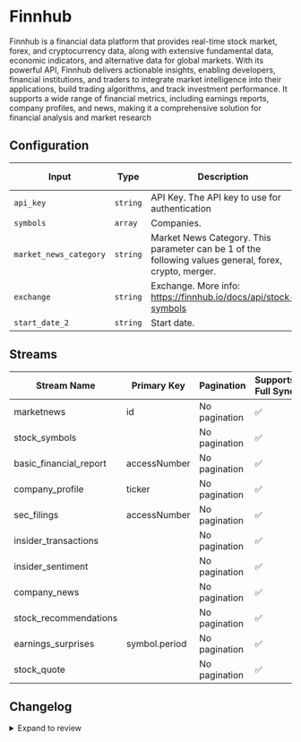 # Finnhub
Finnhub is a financial data platform that provides real-time stock market, forex, and cryptocurrency data, along with extensive fundamental data, economic indicators, and alternative data for global markets. With its powerful API, Finnhub delivers actionable insights, enabling developers, financial institutions, and traders to integrate market intelligence into their applications, build trading algorithms, and track investment performance. It supports a wide range of financial metrics, including earnings reports, company profiles, and news, making it a comprehensive solution for financial analysis and market research

## Configuration

| Input | Type | Description | Default Value |
|-------|------|-------------|---------------|
| `api_key` | `string` | API Key. The API key to use for authentication |  |
| `symbols` | `array` | Companies.  |  |
| `market_news_category` | `string` | Market News Category. This parameter can be 1 of the following values general, forex, crypto, merger. | general |
| `exchange` | `string` | Exchange. More info: https://finnhub.io/docs/api/stock-symbols | US |
| `start_date_2` | `string` | Start date.  |  |

## Streams
| Stream Name | Primary Key | Pagination | Supports Full Sync | Supports Incremental |
|-------------|-------------|------------|---------------------|----------------------|
| marketnews | id | No pagination | ✅ |  ❌  |
| stock_symbols |  | No pagination | ✅ |  ❌  |
| basic_financial_report | accessNumber | No pagination | ✅ |  ✅  |
| company_profile | ticker | No pagination | ✅ |  ❌  |
| sec_filings | accessNumber | No pagination | ✅ |  ✅  |
| insider_transactions |  | No pagination | ✅ |  ✅  |
| insider_sentiment |  | No pagination | ✅ |  ❌  |
| company_news |  | No pagination | ✅ |  ✅  |
| stock_recommendations |  | No pagination | ✅ |  ❌  |
| earnings_surprises | symbol.period | No pagination | ✅ |  ❌  |
| stock_quote |  | No pagination | ✅ |  ❌  |

## Changelog

<details>
  <summary>Expand to review</summary>

| Version          | Date              | Pull Request | Subject        |
|------------------|-------------------|--------------|----------------|
| 0.0.36 | 2025-10-14 | [68033](https://github.com/airbytehq/airbyte/pull/68033) | Update dependencies |
| 0.0.35 | 2025-10-07 | [67307](https://github.com/airbytehq/airbyte/pull/67307) | Update dependencies |
| 0.0.34 | 2025-09-30 | [66762](https://github.com/airbytehq/airbyte/pull/66762) | Update dependencies |
| 0.0.33 | 2025-09-24 | [65752](https://github.com/airbytehq/airbyte/pull/65752) | Update dependencies |
| 0.0.32 | 2025-08-23 | [65283](https://github.com/airbytehq/airbyte/pull/65283) | Update dependencies |
| 0.0.31 | 2025-08-16 | [64797](https://github.com/airbytehq/airbyte/pull/64797) | Update dependencies |
| 0.0.30 | 2025-08-02 | [64398](https://github.com/airbytehq/airbyte/pull/64398) | Update dependencies |
| 0.0.29 | 2025-07-26 | [64045](https://github.com/airbytehq/airbyte/pull/64045) | Update dependencies |
| 0.0.28 | 2025-07-19 | [63554](https://github.com/airbytehq/airbyte/pull/63554) | Update dependencies |
| 0.0.27 | 2025-07-12 | [62994](https://github.com/airbytehq/airbyte/pull/62994) | Update dependencies |
| 0.0.26 | 2025-07-05 | [62794](https://github.com/airbytehq/airbyte/pull/62794) | Update dependencies |
| 0.0.25 | 2025-06-28 | [62424](https://github.com/airbytehq/airbyte/pull/62424) | Update dependencies |
| 0.0.24 | 2025-06-21 | [61947](https://github.com/airbytehq/airbyte/pull/61947) | Update dependencies |
| 0.0.23 | 2025-06-14 | [61163](https://github.com/airbytehq/airbyte/pull/61163) | Update dependencies |
| 0.0.22 | 2025-05-24 | [60413](https://github.com/airbytehq/airbyte/pull/60413) | Update dependencies |
| 0.0.21 | 2025-05-10 | [59372](https://github.com/airbytehq/airbyte/pull/59372) | Update dependencies |
| 0.0.20 | 2025-04-26 | [58879](https://github.com/airbytehq/airbyte/pull/58879) | Update dependencies |
| 0.0.19 | 2025-04-19 | [58311](https://github.com/airbytehq/airbyte/pull/58311) | Update dependencies |
| 0.0.18 | 2025-04-12 | [57798](https://github.com/airbytehq/airbyte/pull/57798) | Update dependencies |
| 0.0.17 | 2025-04-05 | [57261](https://github.com/airbytehq/airbyte/pull/57261) | Update dependencies |
| 0.0.16 | 2025-03-29 | [56497](https://github.com/airbytehq/airbyte/pull/56497) | Update dependencies |
| 0.0.15 | 2025-03-22 | [55975](https://github.com/airbytehq/airbyte/pull/55975) | Update dependencies |
| 0.0.14 | 2025-03-08 | [55285](https://github.com/airbytehq/airbyte/pull/55285) | Update dependencies |
| 0.0.13 | 2025-03-01 | [54936](https://github.com/airbytehq/airbyte/pull/54936) | Update dependencies |
| 0.0.12 | 2025-02-22 | [54381](https://github.com/airbytehq/airbyte/pull/54381) | Update dependencies |
| 0.0.11 | 2025-02-15 | [53778](https://github.com/airbytehq/airbyte/pull/53778) | Update dependencies |
| 0.0.10 | 2025-02-08 | [53318](https://github.com/airbytehq/airbyte/pull/53318) | Update dependencies |
| 0.0.9 | 2025-02-01 | [52874](https://github.com/airbytehq/airbyte/pull/52874) | Update dependencies |
| 0.0.8 | 2025-01-25 | [52341](https://github.com/airbytehq/airbyte/pull/52341) | Update dependencies |
| 0.0.7 | 2025-01-18 | [51631](https://github.com/airbytehq/airbyte/pull/51631) | Update dependencies |
| 0.0.6 | 2025-01-11 | [51121](https://github.com/airbytehq/airbyte/pull/51121) | Update dependencies |
| 0.0.5 | 2024-12-28 | [50590](https://github.com/airbytehq/airbyte/pull/50590) | Update dependencies |
| 0.0.4 | 2024-12-21 | [50046](https://github.com/airbytehq/airbyte/pull/50046) | Update dependencies |
| 0.0.3 | 2024-12-14 | [49535](https://github.com/airbytehq/airbyte/pull/49535) | Update dependencies |
| 0.0.2 | 2024-12-12 | [48957](https://github.com/airbytehq/airbyte/pull/48957) | Update dependencies |
| 0.0.1 | 2024-11-06 | | Initial release by [@marcosmarxm](https://github.com/marcosmarxm) via Connector Builder |

</details>
